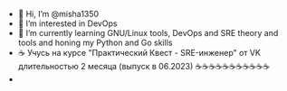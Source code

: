 - 👋 Hi, I’m @misha1350
- 👀 I’m interested in DevOps
- 🌱 I’m currently learning GNU/Linux tools, DevOps and SRE theory and tools and honing my Python and Go skills
- ☕ Учусь на курсе "Практический Квест - SRE-инженер" от VK длительностью 2 месяца (выпуск в 06.2023) ☕☕☕☕☕☕☕☕☕☕☕
- 

<!---
misha1350/misha1350 is a ✨ special ✨ repository because its `README.md` (this file) appears on your GitHub profile.
You can click the Preview link to take a look at your changes.
--->
